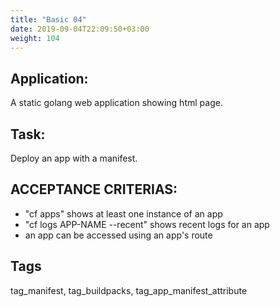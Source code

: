 ```yaml
---
title: "Basic 04"
date: 2019-09-04T22:09:50+03:00
weight: 104
---
```


## Application:
A static golang web application showing html page. 

## Task:
Deploy an app with a  manifest. 

## ACCEPTANCE CRITERIAS:
- "cf apps" shows at least one instance of an app
- "cf logs APP-NAME --recent" shows recent logs for an app
- an app can be accessed using an app's route

## Tags
tag_manifest, tag_buildpacks, tag_app_manifest_attribute
